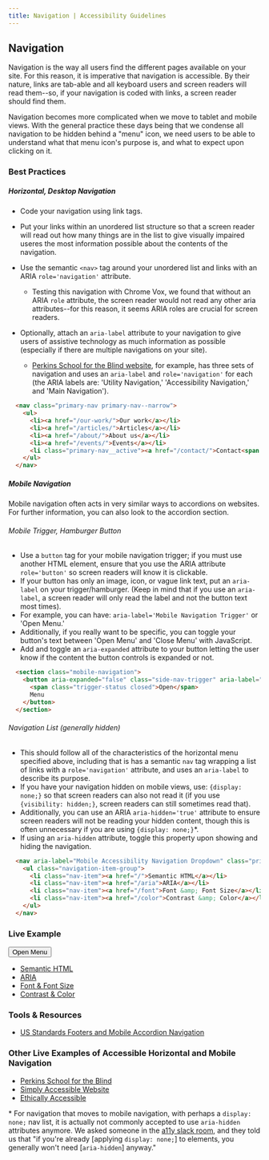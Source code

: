 ```yaml
---
title: Navigation | Accessibility Guidelines
---
```

## Navigation

Navigation is the way all users find the different pages available on your site. For this reason, it is imperative that navigation is accessible. By their nature, links are tab-able and all keyboard users and screen readers will read them--so, if your navigation is coded with links, a screen reader should find them.

Navigation becomes more complicated when we move to tablet and mobile views. With the general practice these days being that we condense all navigation to be hidden behind a "menu" icon, we need users to be able to understand what that menu icon's purpose is, and what to expect upon clicking on it.

### Best Practices

##### Horizontal, Desktop Navigation

* Code your navigation using link tags.

* Put your links within an unordered list structure so that a screen reader will read out how many things are in the list to give visually impaired useres the most information possible about the contents of the navigation.

* Use the semantic `<nav>` tag around your unordered list and links with an ARIA `role='navigation'` attribute.
  - Testing this navigation with Chrome Vox, we found that without an ARIA `role` attribute, the screen reader would not read any other aria attributes--for this reason, it seems ARIA roles are crucial for screen readers.

* Optionally, attach an `aria-label` attribute to your navigation to give users of assistive technology as much information as possible (especially if there are multiple navigations on your site).
  - [Perkins School for the Blind website](http://www.perkins.org/), for example, has three sets of navigation and uses an `aria-label` and `role='navigation'` for each (the ARIA labels are: 'Utility Navigation,' 'Accessibility Navigation,' and 'Main Navigation').

```html
  <nav class="primary-nav primary-nav--narrow">
    <ul>
      <li><a href="/our-work/">Our work</a></li>
      <li><a href="/articles/">Articles</a></li>
      <li><a href="/about/">About us</a></li>
      <li><a href="/events/">Events</a></li>
      <li class="primary-nav__active"><a href="/contact/">Contact<span class="visuallyhidden"> (current section)</span></a></li>
    </ul>
  </nav>
```

##### Mobile Navigation

Mobile navigation often acts in very similar ways to accordions on websites. For further information, you can also look to the accordion section.

######  Mobile Trigger, Hamburger Button

* Use a `button` tag for your mobile navigation trigger; if you must use another HTML element, ensure that you use the ARIA attribute `role='button'` so screen readers will know it is clickable.
* If your button has only an image, icon, or vague link text, put an `aria-label` on your trigger/hamburger. (Keep in mind that if you use an `aria-label`, a screen reader will only read the label and not the button text most times).
* For example, you can have: `aria-label='Mobile Navigation Trigger'` or 'Open Menu.'
* Additionally, if you really want to be specific, you can toggle your button's text between 'Open Menu' and 'Close Menu' with JavaScript.
* Add and toggle an `aria-expanded` attribute to your button letting the user know if the content the button controls is expanded or not.

```html
  <section class="mobile-navigation">
    <button aria-expanded="false" class="side-nav-trigger" aria-label="Mobile Navigation Button">
      <span class="trigger-status closed">Open</span>
      Menu
    </button>
  </section>
```

###### Navigation List (generally hidden)

* This should follow all of the characteristics of the horizontal menu specified above, including that is has a semantic `nav` tag wrapping a list of links with a `role='navigation'` attribute, and uses an `aria-label` to describe its purpose.
* If you have your navigation hidden on mobile views, use: `{display: none;}` so that screen readers can also not read it (if you use `{visibility: hidden;}`, screen readers can still sometimes read that).
* Additionally, you can use an ARIA `aria-hidden='true'` attribute to ensure screen readers will not be reading your hidden content, though this is often unnecessary if you are using `{display: none;}`*.
* If using an `aria-hidden` attribute, toggle this property upon showing and hiding the navigation.

```html
  <nav aria-label="Mobile Accessibility Navigation Dropdown" class="primary-navigation" role="navigation">
    <ul class="navigation-item-group">
      <li class="nav-item"><a href="/">Semantic HTML</a></li>
      <li class="nav-item"><a href="/aria">ARIA</a></li>
      <li class="nav-item"><a href="/font">Font &amp; Font Size</a></li>
      <li class="nav-item"><a href="/color">Contrast &amp; Color</a></li>
    </ul>
  </nav>
```
### Live Example
<section class="other-mobile-navigation">
  <button aria-expanded="false" class="other-trigger" aria-label="Mobile Navigation Button">
    <span class="other-trigger-status closed">Open</span>
    Menu
  </button>
</section>

<nav aria-label="Mobile Accesibility Navigation Dropdown" class="other-primary-navigation" role="navigation">
  <ul class="navigation-item-group">
    <li class="nav-item"><a href="/">Semantic HTML</a></li>
    <li class="nav-item"><a href="/aria">ARIA</a></li>
    <li class="nav-item"><a href="/font">Font &amp; Font Size</a></li>
    <li class="nav-item"><a href="/color">Contrast &amp; Color</a></li>
  </ul>
</nav>

### Tools &amp; Resources

* [US Standards Footers and Mobile Accordion Navigation](https://standards.usa.gov/footers/)

### Other Live Examples of Accessible Horizontal and Mobile Navigation
* [Perkins School for the Blind](http://www.perkins.org/)
* [Simply Accessible Website](http://simplyaccessible.com/)
* [Ethically Accessible](https://seesparkbox.com/foundry/ethically_accessible)

\* For navigation that moves to mobile navigation, with perhaps a `display: none;` nav list, it is actually not commonly accepted to use `aria-hidden` attributes anymore. We asked someone in the [a11y slack room](http://web-a11y.herokuapp.com/), and they told us that "if you're already [applying `display: none;`] to elements, you generally won't need [`aria-hidden`] anyway."
